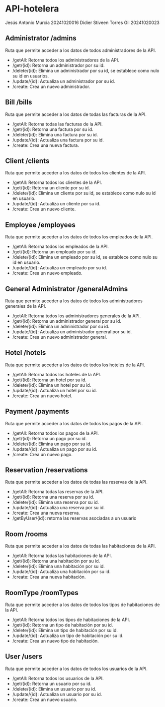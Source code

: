﻿# API-hotelera
Jesús Antonio Murcia 20241020016
Didier Stiveen Torres Gil 20241020023


## Administrator /admins
Ruta que permite acceder a los datos de todos administradores de la API.

- /getAll: Retorna todos los administradores de la API.
- /get/{id}: Retorna un administrador por su id.
- /delete/{id}: Elimina un administrador por su id, se establece como nulo su id en usuarios.
- /update/{id}: Actualiza un administrador por su id.
- /create: Crea un nuevo administrador.

## Bill /bills
Ruta que permite acceder a los datos de todas las facturas de la API.
- /getAll: Retorna todas las facturas de la API.
- /get/{id}: Retorna una factura por su id.
- /delete/{id}: Elimina una factura por su id.
- /update/{id}: Actualiza una factura por su id.
- /create: Crea una nueva factura.

## Client /clients
Ruta que permite acceder a los datos de todos los clientes de la API.
- /getAll: Retorna todos los clientes de la API.
- /get/{id}: Retorna un cliente por su id.
- /delete/{id}: Elimina un cliente por su id, se establece como nulo su id en usuario.
- /update/{id}: Actualiza un cliente por su id.
- /create: Crea un nuevo cliente.

## Employee /employees
Ruta que permite acceder a los datos de todos los empleados de la API.
- /getAll: Retorna todos los empleados de la API.
- /get/{id}: Retorna un empleado por su id.
- /delete/{id}: Elimina un empleado por su id, se establece como nulo su id en usuario.
- /update/{id}: Actualiza un empleado por su id.
- /create: Crea un nuevo empleado.

## General Administrator /generalAdmins
Ruta que permite acceder a los datos de todos los administradores generales de la API.
- /getAll: Retorna todos los administradores generales de la API.
- /get/{id}: Retorna un administrador general por su id.
- /delete/{id}: Elimina un administrador por su id.
- /update/{id}: Actualiza un administrador general por su id.
- /create: Crea un nuevo administrador general.

## Hotel /hotels
Ruta que permite acceder a los datos de todos los hoteles de la API.
- /getAll: Retorna todos los hoteles de la API.
- /get/{id}: Retorna un hotel por su id.
- /delete/{id}: Elimina un hotel por su id.
- /update/{id}: Actualiza un hotel por su id.
- /create: Crea un nuevo hotel.

## Payment /payments
Ruta que permite acceder a los datos de todos los pagos de la API.
- /getAll: Retorna todos los pagos de la API.
- /get/{id}: Retorna un pago por su id.
- /delete/{id}: Elimina un pago por su id.
- /update/{id}: Actualiza un pago por su id.
- /create: Crea un nuevo pago.

## Reservation /reservations
Ruta que permite acceder a los datos de todas las reservas de la API.
- /getAll: Retorna todas las reservas de la API.
- /get/{id}: Retorna una reserva por su id.
- /delete/{id}: Elimina una reserva por su id.
- /update/{id}: Actualiza una reserva por su id.
- /create: Crea una nueva reserva.
- /getByUser/{id}: retorna las reservas asociadas a un usuario
## Room /rooms
Ruta que permite acceder a los datos de todas las habitaciones de la API.
- /getAll: Retorna todas las habitaciones de la API.
- /get/{id}: Retorna una habitación por su id.
- /delete/{id}: Elimina una habitación por su id.
- /update/{id}: Actualiza una habitación por su id.
- /create: Crea una nueva habitación.

## RoomType /roomTypes
Ruta que permite acceder a los datos de todos los tipos de habitaciones de la API.
- /getAll: Retorna todos los tipos de habitaciones de la API.
- /get/{id}: Retorna un tipo de habitación por su id.
- /delete/{id}: Elimina un tipo de habitación por su id.
- /update/{id}: Actualiza un tipo de habitación por su id.
- /create: Crea un nuevo tipo de habitación.

## User /users
Ruta que permite acceder a los datos de todos los usuarios de la API.
- /getAll: Retorna todos los usuarios de la API.
- /get/{id}: Retorna un usuario por su id.
- /delete/{id}: Elimina un usuario por su id.
- /update/{id}: Actualiza un usuario por su id.
- /create: Crea un nuevo usuario.

